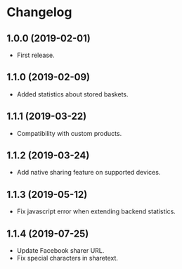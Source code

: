 # Changelog

## 1.0.0 (2019-02-01)

- First release.

## 1.1.0 (2019-02-09)

- Added statistics about stored baskets.

## 1.1.1 (2019-03-22)

- Compatibility with custom products.

## 1.1.2 (2019-03-24)

- Add native sharing feature on supported devices.

## 1.1.3 (2019-05-12)

- Fix javascript error when extending backend statistics.

## 1.1.4 (2019-07-25)

- Update Facebook sharer URL.
- Fix special characters in sharetext.
